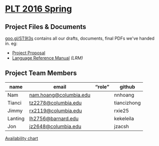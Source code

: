 # [PLT 2016 Spring](http://www.cs.columbia.edu/~sedwards/classes/2016/4115-spring/index.html)

## Project Files & Documents

[goo.gl/ST9I3s](https://goo.gl/ST9I3s) contains all our drafts, documents, final
PDFs we've handed in. eg:
- [Project Proposal](https://drive.google.com/file/d/1vwV6nNTylikhsjUWWYB0BBrInuwZ4OZ5WZyC11K7jYePCuM8EMZ8WPW4motcqm5cziZKHFPD7UtOvflY/view)
- [Language Reference Manual](https://docs.google.com/document/d/1uHGe2qazuy-I7Vem7u8muxDnWaysDX49lKMbMmlDml4) _(LRM)_

## Project Team Members

| name | email | “role” | github
|------|-------|--------|---------
| Nam     | nam.hoang@columbia.edu |  | nnhoang
| Tianci  | tz2278@columbia.edu    |  | tiancizhong
| Jimmy   | rx2119@columbia.edu    |  | rxie25
| Lanting | lh2756@barnard.edu     |  | kekeleila
| Jon     | jz2648@columbia.edu    |  | jzacsh

[Availability chart](http://www.when2meet.com/?4146526­JMFYKY)
